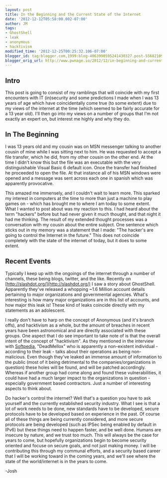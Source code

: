 ```yaml
---
layout: post
title: In the Beginning and the Current State of the Internet
date: '2012-12-12T05:58:00.002-07:00'
author: JM
tags:
- GhostShell
- leak
- anonymous
- hacktivism
modified_time: '2012-12-25T00:25:32.106-07:00'
blogger_id: tag:blogger.com,1999:blog-4063990595241430327.post-5568210993053433082
blogger_orig_url: http://www.pwnage.io/2012/12/in-beginning-and-current-state-of-it.html
---
```


## Intro

This post is going to consist of my ramblings that will coincide with my first encounters with IT (in)security and some predictions I made when I was 13 years of age which have coincidentally come true (to some extent) due to my views of the internet at the time (which seemed to be fairly accurate for a 13 year old). I'll then go into my views on a number of groups that I'm not exactly an expert on, but interest me highly and why they do.

## In The Beginning

I was 13 years old and my cousin was on MSN messenger talking to another cousin of mine while I was sitting next to him. He was requested to accept a file transfer, which he did, from my other cousin on the other end. At the time I didn't know this but the file was an executable with the very distinguishable Visual Basic 6 default icon. Once the transfer had finished he proceeded to open the file. At that instance all of his MSN windows were opened and a message was sent across each one in spanish which was apparently provocative. 

This amazed me immensely, and I couldn't wait to learn more. This sparked my interest in computers at the time to more than just a machine to play games on - which has brought me to where I am today to some extent. What I wanted to post about was my reaction to this. I had heard about the term "hackers" before but had never given it much thought, and that night it had me thinking. The result of my extended thought processes was a conversation with my cousin about the entire subject. One sentence which sticks out in my memory was a statement that I made: "The hacker's are going to control the Internet in the future." This does not coincide completely with the state of the internet of today, but it does to some extent.

## Recent Events

Typically I keep up with the ongoings of the internet through a number of channels, these being blogs, twitter, and the like. Recently on [http://slashdot.org/](http://slashdot.org/) I saw a story about GhostShell. Apparently they've released a whopping ~1.6 Million account details pertaining to major organizations and governmental agencies. What's interesting is how many major organizations are in this list of accounts, and how major this leak is! These kind of leaks coincide directly with my statements as an adolescent. 

I really don't have to harp on the concept of Anonymous (and it's branch offs), and hacktivism as a whole, but the amount of breaches in recent years have been astronomical and are directly associated with these groups. One aspect that I do see important to take note of is that the overall intent of the concept of "hacktivism". As they mentioned in the interview with [Softpedia](http://news.softpedia.com/news/Softpedia-Exclusive-Interview-DeadMellox-of-Team-GhostShell-Hacker-Group-306601.shtml), "DeadMellox" who is apparently a non-existent individual - according to their leak - talks about their operations as being non-malicious. Even though they've leaked an immense amount of information to the public (most of it being detrimental to the companies/organizations in question) these holes will be found, and will be patched accordingly. Whereas if another group had come along and found these vulnerabilities, it could have had a much larger impact to the organizations in question - especially government based contractors. Just a number of interesting aspects to think about.

Do hacker's control the internet? Well that's a question you have to ask yourself and the currently established security industry. What I see is that a lot of work needs to be done, new standards have to be developed, secure protocols have to be developed based on experience in the past. Of course all of these things are being currently considered, and more secure protocols are being developed (such as IPSec being enabled by default in IPv6) but these things need to happen faster, and be well done. Humans are insecure by nature, and we trust too much. This will always be the case for years to come, but hopefully organizations begin to become security oriented and focuse on secure goals, and not just making money. I will be contributing this through my communal efforts, and a security based career that I will be working toward in the coming years, and we'll see where the state of the world/internet is in the years to come.

-Josh
